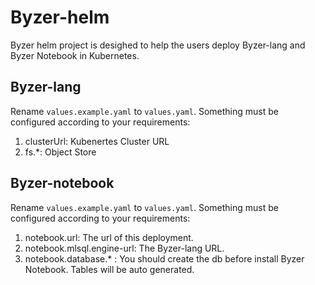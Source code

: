 # Byzer-helm

Byzer helm project is desighed to help the users deploy Byzer-lang  and Byzer Notebook in Kubernetes.

## Byzer-lang

Rename `values.example.yaml` to `values.yaml`. Something must be configured according to your requirements:

1. clusterUrl: Kubenertes Cluster URL
2. fs.*: Object Store

## Byzer-notebook

Rename `values.example.yaml` to `values.yaml`. Something must be configured according to your requirements:

1. notebook.url: The url of this deployment.
1. notebook.mlsql.engine-url: The Byzer-lang URL.
2. notebook.database.* : You should create the db before install Byzer Notebook.  Tables will be auto generated.
